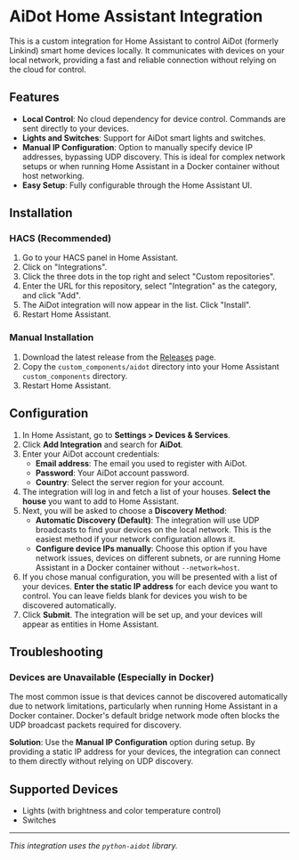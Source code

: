 # AiDot Home Assistant Integration

This is a custom integration for Home Assistant to control AiDot (formerly Linkind) smart home devices locally. It communicates with devices on your local network, providing a fast and reliable connection without relying on the cloud for control.

## Features

*   **Local Control**: No cloud dependency for device control. Commands are sent directly to your devices.
*   **Lights and Switches**: Support for AiDot smart lights and switches.
*   **Manual IP Configuration**: Option to manually specify device IP addresses, bypassing UDP discovery. This is ideal for complex network setups or when running Home Assistant in a Docker container without host networking.
*   **Easy Setup**: Fully configurable through the Home Assistant UI.

## Installation

### HACS (Recommended)

1.  Go to your HACS panel in Home Assistant.
2.  Click on "Integrations".
3.  Click the three dots in the top right and select "Custom repositories".
4.  Enter the URL for this repository, select "Integration" as the category, and click "Add".
5.  The AiDot integration will now appear in the list. Click "Install".
6.  Restart Home Assistant.

### Manual Installation

1.  Download the latest release from the [Releases](https://github.com/TonyD-AiDot/hass-AiDot/releases) page.
2.  Copy the `custom_components/aidot` directory into your Home Assistant `custom_components` directory.
3.  Restart Home Assistant.

## Configuration

1.  In Home Assistant, go to **Settings > Devices & Services**.
2.  Click **Add Integration** and search for **AiDot**.
3.  Enter your AiDot account credentials:
    *   **Email address**: The email you used to register with AiDot.
    *   **Password**: Your AiDot account password.
    *   **Country**: Select the server region for your account.
4.  The integration will log in and fetch a list of your houses. **Select the house** you want to add to Home Assistant.
5.  Next, you will be asked to choose a **Discovery Method**:
    *   **Automatic Discovery (Default)**: The integration will use UDP broadcasts to find your devices on the local network. This is the easiest method if your network configuration allows it.
    *   **Configure device IPs manually**: Choose this option if you have network issues, devices on different subnets, or are running Home Assistant in a Docker container without `--network=host`.
6.  If you chose manual configuration, you will be presented with a list of your devices. **Enter the static IP address** for each device you want to control. You can leave fields blank for devices you wish to be discovered automatically.
7.  Click **Submit**. The integration will be set up, and your devices will appear as entities in Home Assistant.

## Troubleshooting

### Devices are Unavailable (Especially in Docker)

The most common issue is that devices cannot be discovered automatically due to network limitations, particularly when running Home Assistant in a Docker container. Docker's default bridge network mode often blocks the UDP broadcast packets required for discovery.

**Solution**: Use the **Manual IP Configuration** option during setup. By providing a static IP address for your devices, the integration can connect to them directly without relying on UDP discovery.

## Supported Devices

*   Lights (with brightness and color temperature control)
*   Switches

---

*This integration uses the `python-aidot` library.*
